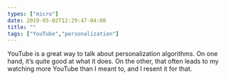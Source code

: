 ```yaml
---
types: ["micro"]
date: 2019-05-02T12:29:47-04:00
title: ""
tags: ["YouTube","personalization"]
---
```

YouTube is a great way to talk about personalization algorithms. On one hand, it’s quite good at what it does. On the other, that often leads to my watching more YouTube than I meant to, and I resent it for that.
